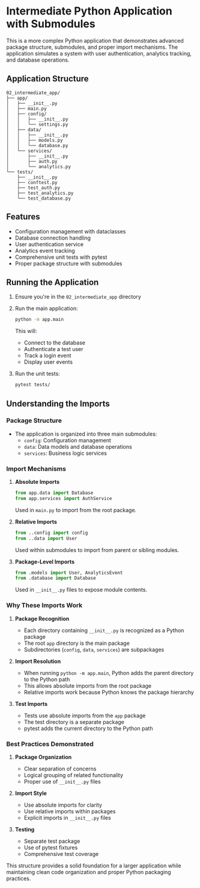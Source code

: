 # Intermediate Python Application with Submodules

This is a more complex Python application that demonstrates advanced package structure, submodules, and proper import mechanisms. The application simulates a system with user authentication, analytics tracking, and database operations.

## Application Structure
```
02_intermediate_app/
├── app/
│   ├── __init__.py
│   ├── main.py
│   ├── config/
│   │   ├── __init__.py
│   │   └── settings.py
│   ├── data/
│   │   ├── __init__.py
│   │   ├── models.py
│   │   └── database.py
│   └── services/
│       ├── __init__.py
│       ├── auth.py
│       └── analytics.py
└── tests/
    ├── __init__.py
    ├── conftest.py
    ├── test_auth.py
    ├── test_analytics.py
    └── test_database.py
```

## Features
- Configuration management with dataclasses
- Database connection handling
- User authentication service
- Analytics event tracking
- Comprehensive unit tests with pytest
- Proper package structure with submodules

## Running the Application

1. Ensure you're in the `02_intermediate_app` directory
2. Run the main application:
   ```bash
   python -m app.main
   ```
   This will:
   - Connect to the database
   - Authenticate a test user
   - Track a login event
   - Display user events

3. Run the unit tests:
   ```bash
   pytest tests/
   ```

## Understanding the Imports

### Package Structure
- The application is organized into three main submodules:
  - `config`: Configuration management
  - `data`: Data models and database operations
  - `services`: Business logic services

### Import Mechanisms

1. **Absolute Imports**
   ```python
   from app.data import Database
   from app.services import AuthService
   ```
   Used in `main.py` to import from the root package.

2. **Relative Imports**
   ```python
   from ..config import config
   from ..data import User
   ```
   Used within submodules to import from parent or sibling modules.

3. **Package-Level Imports**
   ```python
   from .models import User, AnalyticsEvent
   from .database import Database
   ```
   Used in `__init__.py` files to expose module contents.

### Why These Imports Work

1. **Package Recognition**
   - Each directory containing `__init__.py` is recognized as a Python package
   - The root `app` directory is the main package
   - Subdirectories (`config`, `data`, `services`) are subpackages

2. **Import Resolution**
   - When running `python -m app.main`, Python adds the parent directory to the Python path
   - This allows absolute imports from the root package
   - Relative imports work because Python knows the package hierarchy

3. **Test Imports**
   - Tests use absolute imports from the `app` package
   - The test directory is a separate package
   - pytest adds the current directory to the Python path

### Best Practices Demonstrated

1. **Package Organization**
   - Clear separation of concerns
   - Logical grouping of related functionality
   - Proper use of `__init__.py` files

2. **Import Style**
   - Use absolute imports for clarity
   - Use relative imports within packages
   - Explicit imports in `__init__.py` files

3. **Testing**
   - Separate test package
   - Use of pytest fixtures
   - Comprehensive test coverage

This structure provides a solid foundation for a larger application while maintaining clean code organization and proper Python packaging practices. 